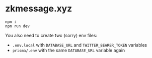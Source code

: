 # zkmessage.xyz

```
npm i
npm run dev
```

You also need to create two (sorry) env files:

- `.env.local` with `DATABASE_URL` and `TWITTER_BEARER_TOKEN` variables
- `prisma/.env` with the same `DATABASE_URL` variable again

